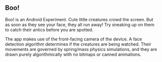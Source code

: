 ## Boo!

Boo! is an Android Experiment. Cute little creatures crowd the screen. But as soon as they see your face, they all run away! Try sneaking up on them to catch their antics before you are spotted.

The app makes use of the front-facing camera of the device. A face detection algorithm determines if the creatures are being watched. Their movements are governed by spring/mass physics simulations, and they are drawn purely algorithmically with no bitmaps or canned animations.
